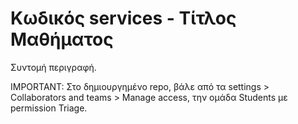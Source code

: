 # Kωδικός services - Τίτλος Μαθήματος

Συντομή περιγραφή.<br />

IMPORTANT: Στο δημιουργημένο repo, βάλε από τα settings > Collaborators and teams > Manage access, την ομάδα Students με permission Triage.

